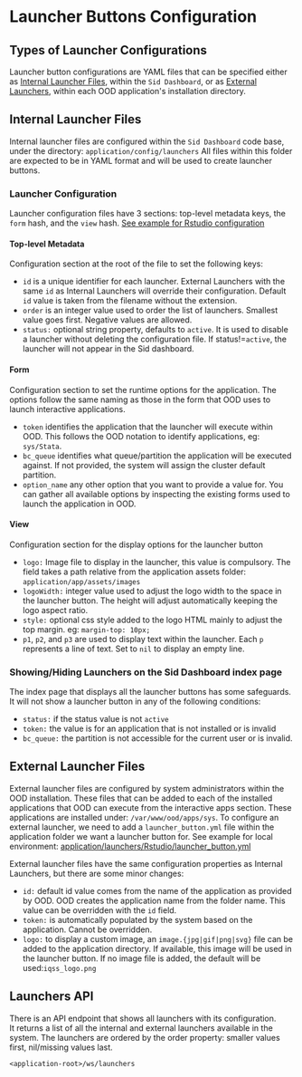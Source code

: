 # Launcher Buttons Configuration

## Types of Launcher Configurations

Launcher button configurations are YAML files that can be specified either as [Internal Launcher Files](#internal-launcher-files), within the `Sid Dashboard`, or as [External Launchers](#external-launchers), within each OOD application's installation directory.

## Internal Launcher Files
Internal launcher files are configured within the `Sid Dashboard` code base, under the directory: `application/config/launchers`
All files within this folder are expected to be in YAML format and will be used to create launcher buttons.

### Launcher Configuration
Launcher configuration files have 3 sections: top-level metadata keys, the `form` hash, and the `view` hash. [See example for Rstudio configuration](application/config/launchers/rstudio.yml)

#### Top-level Metadata
Configuration section at the root of the file to set the following keys:
* `id` is a unique identifier for each launcher. External Launchers with the same `id` as Internal Launchers will override their configuration.
Default `id` value is taken from the filename without the extension.
* `order` is an integer value used to order the list of launchers. Smallest value goes first. Negative values are allowed.
* `status:` optional string property, defaults to `active`. It is used to disable a launcher without deleting the configuration file. If status!=`active`, the launcher will not appear in the Sid dashboard.

#### Form
Configuration section to set the runtime options for the application. The options follow the same naming as those in the form that OOD uses to launch interactive applications.
* `token` identifies the application that the launcher will execute within OOD. This follows the OOD notation to identify applications, eg: `sys/Stata`.
* `bc_queue` identifies what queue/partition the application will be executed against. If not provided, the system will assign the cluster default partition.
* `option_name` any other option that you want to provide a value for. You can gather all available options by inspecting the existing forms used to launch the application in OOD. 

#### View
Configuration section for the display options for the launcher button
* `logo:` Image file to display in the launcher, this value is compulsory. The field takes a path relative from the application assets folder: `application/app/assets/images`
* `logoWidth:` integer value used to adjust the logo width to the space in the launcher button. The height will adjust automatically keeping the logo aspect ratio.
* `style:` optional css style added to the logo HTML mainly to adjust the top margin. eg: `margin-top: 10px;`
* `p1`, `p2`, and `p3` are used to display text within the launcher. Each `p` represents a line of text. Set to `nil` to display an empty line.

### Showing/Hiding Launchers on the Sid Dashboard index page
The index page that displays all the launcher buttons has some safeguards. It will not show a launcher button in any of the following conditions:
* `status:` if the status value is not `active`
* `token:` the value is for an application that is not installed or is invalid
* `bc_queue:` the partition is not accessible for the current user or is invalid.

## External Launcher Files
External launcher files are configured by system administrators within the OOD installation. These files that can be added to each of the installed applications that OOD can execute from the interactive apps section.
These applications are installed under: `/var/www/ood/apps/sys`. To configure an external launcher, we need to add a `launcher_button.yml` file within the application folder we want a launcher button for. See example for local environment: [application/launchers/Rstudio/launcher_button.yml](application/launchers/Rstudio/launcher_button.yml)

External launcher files have the same configuration properties as Internal Launchers, but there are some minor changes:
* `id:` default id value comes from the name of the application as provided by OOD. OOD creates the application name from the folder name. This value can be overridden with the `id` field.
* `token:` is automatically populated by the system based on the application. Cannot be overridden.
* `logo:` to display a custom image, an `image.{jpg|gif|png|svg}` file can be added to the application directory. If available, this image will be used in the launcher button. If no image file is added, the default will be used:`iqss_logo.png`

## Launchers API
There is an API endpoint that shows all launchers with its configuration.  
It returns a list of all the internal and external launchers available in the system. The launchers are ordered by the order property: smaller values first, nil/missing values last.

`<application-root>/ws/launchers`